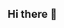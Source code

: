 ## Hi there 👋

<!--
**le# 👋 Hi, I’m @kotireddy712

👀 I’m interested in **Competitive Programming**, **Web Development**, and **Problem Solving**.

🌱 I’m currently learning **React** and exploring advanced **Data Structures and Algorithms**.

💞️ I’m looking to collaborate on **open-source projects** and exciting **web development ideas**.

📫 How to reach me: Email me or connect on [LinkedIn](#).

😄 Pronouns: He/Him

⚡ Fun fact: I love solving coding challenges and exploring new tech stacks!
